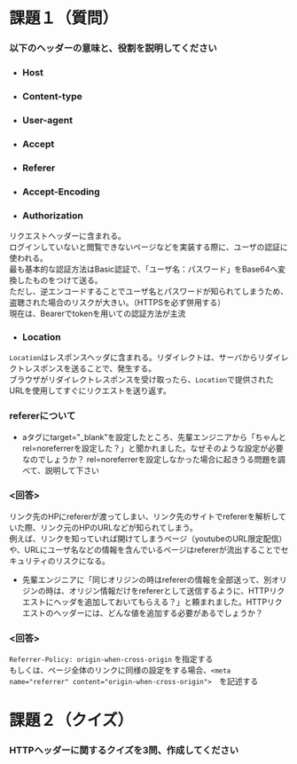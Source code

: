 # 課題１（質問）

### 以下のヘッダーの意味と、役割を説明してください

- ### Host

- ### Content-type

- ### User-agent

- ### Accept

- ### Referer

- ### Accept-Encoding

- ### Authorization

リクエストヘッダーに含まれる。  
ログインしていないと閲覧できないページなどを実装する際に、ユーザの認証に使われる。  
最も基本的な認証方法はBasic認証で、「ユーザ名：パスワード」をBase64へ変換したものをつけて送る。  
ただし、逆エンコードすることでユーザ名とパスワードが知られてしまうため、盗聴された場合のリスクが大きい。（HTTPSを必ず併用する）  
現在は、Bearerでtokenを用いての認証方法が主流

- ### Location

`Location`はレスポンスヘッダに含まれる。リダイレクトは、サーバからリダイレクトレスポンスを送ることで、発生する。  
ブラウザがリダイレクトレスポンスを受け取ったら、`Location`で提供されたURLを使用してすぐにリクエストを送り返す。  

### refererについて

- aタグにtarget="_blank"を設定したところ、先輩エンジニアから「ちゃんとrel=noreferrerを設定した？」と聞かれました。なぜそのような設定が必要なのでしょうか？  rel=noreferrerを設定しなかった場合に起きうる問題を調べて、説明して下さい

### <回答>
リンク先のHPにrefererが渡ってしまい、リンク先のサイトでrefererを解析していた際、リンク元のHPのURLなどが知られてしまう。  
例えば、リンクを知っていれば開けてしまうページ（youtubeのURL限定配信）や、URLにユーザ名などの情報を含んでいるページはrefererが流出することでセキュリティのリスクになる。 

- 先輩エンジニアに「同じオリジンの時はrefererの情報を全部送って、別オリジンの時は、オリジン情報だけをrefererとして送信するように、HTTPリクエストにヘッダを追加しておいてもらえる？」と頼まれました。HTTPリクエストのヘッダーには、どんな値を追加する必要があるでしょうか？  

### <回答>
`Referrer-Policy: origin-when-cross-origin` を指定する  
もしくは、ページ全体のリンクに同様の設定をする場合、`<meta name="referrer" content="origin-when-cross-origin">`　を記述する

# 課題２（クイズ）

### HTTPヘッダーに関するクイズを3問、作成してください
